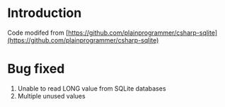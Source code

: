 # Introduction

Code modifed from [https://github.com/plainprogrammer/csharp-sqlite](https://github.com/plainprogrammer/csharp-sqlite)

# Bug fixed

1. Unable to read LONG value from SQLite databases
2. Multiple unused values


